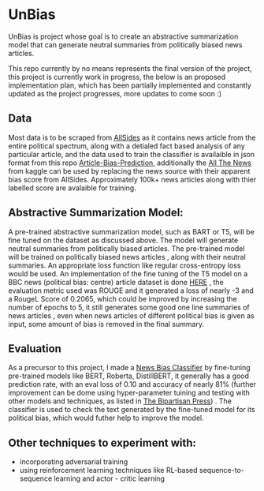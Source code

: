 # UnBias
UnBias is project whose goal is to create an abstractive summarization model that can generate neutral summaries from politically biased news articles. 

This repo currently by no means represents the final version of the project, this project is currently work in progress, the below is an proposed implementation plan, which has been partially implemented and constantly updated as the project progresses, more updates to come soon :) 

## Data

Most data is to be scraped from [AllSides](https://www.allsides.com/unbiased-balanced-news) as it contains news article from the entire political spectrum, along with a detialed fact based analysis of any particular article, and the data used to train the classifier is availaible in json format from this repo [Article-Bias-Prediction](https://github.com/ramybaly/Article-Bias-Prediction), additionally the [All The News](https://www.kaggle.com/datasets/snapcrack/all-the-news) from kaggle can be used by replacing the news source with their apparent bias score from AllSides. Approximately 100k+ news articles along with thier labelled score are avalaible for training.

## Abstractive Summarization Model:

A pre-trained abstractive summarization model, such as BART or T5, will be fine tuned on the dataset as discussed above. The model will generate neutral summaries from politically biased articles. The pre-trained model will be trained on politically biased news articles , along with their neutral summaries. An appropriate loss function like regular cross-entropy loss would be used. An implementation of the fine tuning of the T5 model on a BBC news (political bias: centre) article dataset is done [HERE](https://github.com/Wanderer-of-the-abyss/UnBias/tree/main/test) , the evaluation metric used was ROUGE and it generated a loss of nearly -3 and a RougeL Score of 0.2065, which could be improved by increasing the number of epochs to 5, it still generates some good one line summaries of news articles , even when news articles of different political bias is given as input, some amount of bias is removed in the final summary.


## Evaluation 
As a precursor to this project, I made a [News Bias Classifier](https://github.com/Wanderer-of-the-abyss/News-Bias-Discriminator) by fine-tuning pre-trained models like BERT, Roberta, DistillBERT, it generally has a good prediction rate, with an eval loss of 0.10 and accuracy of nearly 81% (further improvement can be dome using hyper-parameter tuining and testing with other models and techniques, as listed in [The Bipartisan Press](https://www.thebipartisanpress.com/politics/calculating-political-bias-and-fighting-partisanship-with-ai/)) . The classifier is used to check the text generated by the fine-tuned model for its political bias, which would futher help to improve the model.

## Other techniques to experiment with:

- incorporating adversarial training
- using reinforcement learning techniques like  RL-based sequence-to-sequence learning and actor - critic learning


